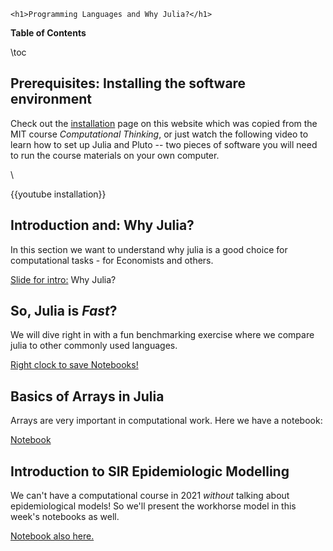 
~~~
<h1>Programming Languages and Why Julia?</h1>
~~~


**Table of Contents**

\toc

## Prerequisites: Installing the software environment

Check out the [installation](/installation/) page on this website which was copied from the MIT course *Computational Thinking*, or just watch the following video to learn how to set up Julia and Pluto -- two pieces of software you will need to run the course materials on your own computer.

\\

{{youtube installation}}

## Introduction and: Why Julia?

In this section we want to understand why julia is a good choice for computational tasks - for Economists and others.

[Slide for intro:](https://raw.githack.com/floswald/NumericalMethods/master/slides/why-julia/dist/why-julia.html) Why Julia?

## So, Julia is *Fast*?

We will dive right in with a fun benchmarking exercise where we compare julia to other commonly used languages.

[Right clock to save Notebooks!](https://github.com/floswald/NumericalMethods/tree/master/lecture_notebooks/week1/)

## Basics of Arrays in Julia

Arrays are very important in computational work. Here we have a notebook:

[Notebook](https://github.com/floswald/NumericalMethods/tree/master/lecture_notebooks/week1/)


## Introduction to SIR Epidemiologic Modelling

We can't have a computational course in 2021 *without* talking about epidemiological models! So we'll present the workhorse model in this week's notebooks as well.

[Notebook also here.](https://github.com/floswald/NumericalMethods/tree/master/lecture_notebooks/week1/)